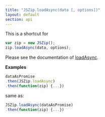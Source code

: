 ```yaml
---
title: "JSZip.loadAsync(data [, options])"
layout: default
section: api
---
```


This is a shortcut for

```js
var zip = new JSZip();
zip.loadAsync(data, options);
```

Please see the documentation of [loadAsync]({{site.baseurl}}/documentation/api_jszip/load_async.php).


__Examples__

```js
dataAsPromise
.then(JSZip.loadAsync)
.then(function(zip) {...})
```

same as:

```js
JSZip.loadAsync(dataAsPromise)
.then(function(zip) {...})
```
